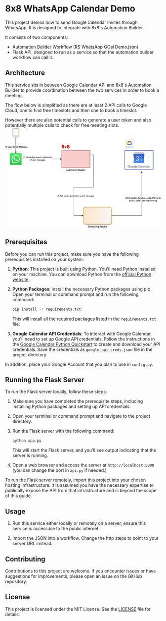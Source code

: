 # 8x8 WhatsApp Calendar Demo

This project demos how to send Google Calendar invites through WhatsApp. It is designed to integrate with 8x8's Automation Builder. 

It consists of two components:
- Automation Builder Workflow (RS WhatsApp GCal Demo.json)
- Flask API, designed to run as a service so that the automation builder workflow can call it.

## Architecture

This service sits in between Google Calendar API and 8x8's Automation Builder to provide coordination between the two services in order to book a meeting.

The flow below is simplified as there are at least 2 API calls to Google Cloud, one to find free timeslots and then one to book a timeslot.

However there are also potential calls to generate a user token and also potentially multiple calls to check for free meeting slots.
![Alt text](image.png)

## Prerequisites

Before you can run this project, make sure you have the following prerequisites installed on your system:

1. **Python**: This project is built using Python. You'll need Python installed on your machine. You can download Python from the [official Python website](https://www.python.org/downloads/).

2. **Python Packages**: Install the necessary Python packages using pip. Open your terminal or command prompt and run the following command:

   ```bash
   pip install -r requirements.txt
   ```

   This will install all the required packages listed in the `requirements.txt` file.

3. **Google Calendar API Credentials**: To interact with Google Calendar, you'll need to set up Google API credentials. Follow the instructions in the [Google Calendar Python Quickstart](https://developers.google.com/calendar/quickstart/python) to create and download your API credentials. Save the credentials as `google_api_creds.json` file in the project directory.

In addition, place your Google Account that you plan to use in `config.py`.


## Running the Flask Server

To run the Flask server locally, follow these steps:

1. Make sure you have completed the prerequisite steps, including installing Python packages and setting up API credentials.

2. Open your terminal or command prompt and navigate to the project directory.

3. Run the Flask server with the following command:

   ```bash
   python app.py
   ```

   This will start the Flask server, and you'll see output indicating that the server is running.

4. Open a web browser and access the server at `http://localhost:5000` (you can change the port in `api.py` if needed.)

To run the Flask server remotely, import this project into your chosen hosting infrastructure. It is assumed you have the necessary expertise to publically expose the API from that infrastructure and is beyond the scope of this guide.

## Usage

1. Run this service either locally or remotely on a server, ensure this service is accessible to the public internet.

2. Import the JSON into a workflow. Change the http steps to point to your server URL instead.

## Contributing

Contributions to this project are welcome. If you encounter issues or have suggestions for improvements, please open an issue on the GitHub repository.

## License

This project is licensed under the MIT License. See the [LICENSE](LICENSE) file for details.